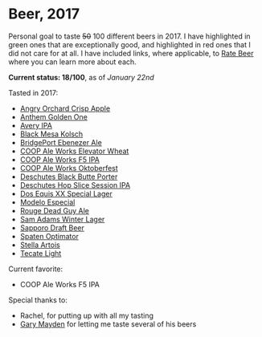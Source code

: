 # Beer, 2017

Personal goal to taste ~~50~~ 100 different beers in 2017. I have highlighted in <span class="green">green</span> ones that are exceptionally good, and highlighted in <span class="red">red</span> ones that I did not care for at all.
I have included links, where applicable, to [Rate Beer](https://www.ratebeer.com/) where you can learn more about each.

<strong>Current status: 18/100</strong>, as of <i>January 22nd</i>

Tasted in 2017:

* <span class="red">[Angry Orchard Crisp Apple](https://www.ratebeer.com/beer/angry-orchard-crisp-apple/155194/)</span>
* [Anthem Golden One](https://www.ratebeer.com/beer/anthem-golden-one/174969/)
* [Avery IPA](https://www.ratebeer.com/beer/avery-ipa/67/)
* [Black Mesa Kolsch](https://www.ratebeer.com/beer/black-mesa-kolsch/364874/)
* [BridgePort Ebenezer Ale](https://www.ratebeer.com/beer/bridgeport-ebenezer-ale/10485/)
* [COOP Ale Works Elevator Wheat](https://www.ratebeer.com/beer/coop-ale-works-elevator-wheat/315695/)
* <span class="green">[COOP Ale Works F5 IPA](https://www.ratebeer.com/beer/coop-ale-works-f5-ipa/120665/)</span>
* [COOP Ale Works Oktoberfest](https://www.ratebeer.com/beer/coop-ale-works-oktoberfest/108542/)
* [Deschutes Black Butte Porter](https://www.ratebeer.com/beer/deschutes-black-butte-porter/2125/)
* [Deschutes Hop Slice Session IPA](https://www.beeradvocate.com/beer/profile/63/212089/)
* [Dos Equis XX Special Lager](https://www.ratebeer.com/beer/dos-equis-xx-special-lager/225/)
* [Modelo Especial](https://www.ratebeer.com/beer/modelo-especial/744/)
* <span class="green">[Rouge Dead Guy Ale](https://www.ratebeer.com/beer/rogue-dead-guy-ale/589/)</span>
* [Sam Adams Winter Lager](https://www.ratebeer.com/beer/samuel-adams-winter-lager/168/)
* [Sapporo Draft Beer](https://www.ratebeer.com/beer/sapporo-draft-beer--premium-beer/729/)
* [Spaten Optimator](https://www.ratebeer.com/beer/spaten-optimator/2094/)
* [Stella Artois](https://www.ratebeer.com/beer/stella-artois/1478/) 
* [Tecate Light](https://www.ratebeer.com/beer/tecate-light/227/)


Current favorite:

* COOP Ale Works F5 IPA


Special thanks to:

* Rachel, for putting up with all my tasting
* [Gary Mayden](https://twitter.com/@gmayden) for letting me taste several of his beers